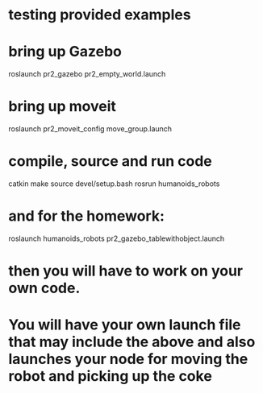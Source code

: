 
# testing provided examples
# bring up Gazebo
roslaunch pr2_gazebo pr2_empty_world.launch

# bring up moveit
roslaunch pr2_moveit_config move_group.launch

# compile, source and run code
catkin make
source devel/setup.bash
rosrun humanoids_robots <example>


# and for the homework:

roslaunch humanoids_robots pr2_gazebo_tablewithobject.launch

# then you will have to work on your own code. 
# You will have your own launch file that may include the above and also launches your node for moving the robot and picking up the coke

